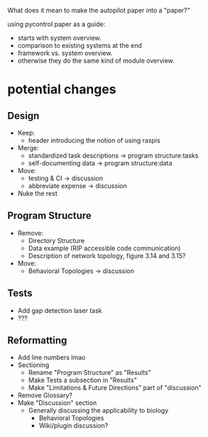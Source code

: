 What does it mean to make the autopilot paper into a "paper?"

using pycontrol paper as a guide:

- starts with system overview. 
- comparison to existing systems at the end
- framework vs. system overview. 
- otherwise they do the same kind of module overview.

# potential changes

## Design

- Keep:
	- header introducing the notion of using raspis
- Merge:
	- standardized task descriptions -> program structure:tasks
	- self-documenting data -> program structure:data
- Move:
	- testing & CI -> discussion
	- abbreviate expense -> discussion
- Nuke the rest

## Program Structure

- Remove:
	- Directory Structure
	- Data example (RIP accessible code communication)
	- Description of network topology, figure 3.14 and 3.15?
- Move:
	- Behavioral Topologies -> discussion

## Tests

- Add gap detection laser task
- ???


## Reformatting

- Add line numbers lmao
- Sectioning
	- Rename "Program Structure" as "Results"
	- Make Tests a subsection in "Results"
	- Make "Limitations & Future Directions" part of "discussion"
- Remove Glossary?
- Make "Discussion" section
	- Generally discussing the applicability to biology
		- Behavioral Topologies
		- Wiki/plugin discussion?
